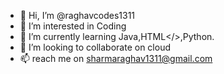 - 👋 Hi, I’m @raghavcodes1311
- 👀 I’m interested in Coding
- 🌱 I’m currently learning Java,HTML</>,Python.
- 💞️ I’m looking to collaborate on cloud
- 📫  reach me on sharmaraghav1311@gmail.com

<!---
raghavcodes1311/raghavcodes1311 is a ✨ special ✨ repository because its `README.md` (this file) appears on your GitHub profile.
You can click the Preview link to take a look at your changes.
--->
